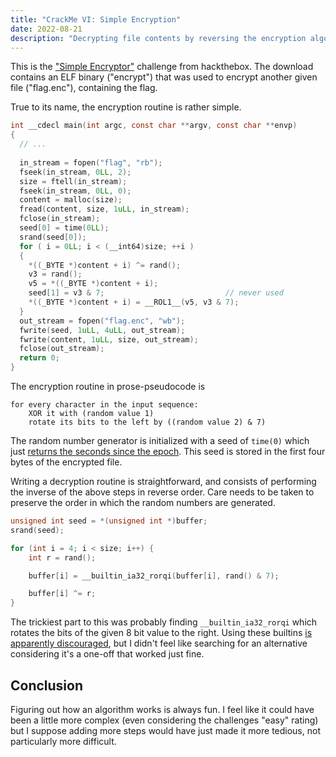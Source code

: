 ```yaml
---
title: "CrackMe VI: Simple Encryption"
date: 2022-08-21
description: "Decrypting file contents by reversing the encryption algorithm."
---
```


This is the ["Simple Encryptor"](https://app.hackthebox.com/challenges/366) challenge from hackthebox. The download contains an ELF binary ("encrypt") that was used to encrypt another given file ("flag.enc"), containing the flag.

True to its name, the encryption routine is rather simple.

```C
int __cdecl main(int argc, const char **argv, const char **envp)
{
  // ...
  
  in_stream = fopen("flag", "rb");
  fseek(in_stream, 0LL, 2);
  size = ftell(in_stream);
  fseek(in_stream, 0LL, 0);
  content = malloc(size);
  fread(content, size, 1uLL, in_stream);
  fclose(in_stream);
  seed[0] = time(0LL);
  srand(seed[0]);
  for ( i = 0LL; i < (__int64)size; ++i )
  {
    *((_BYTE *)content + i) ^= rand();
    v3 = rand();
    v5 = *((_BYTE *)content + i);
    seed[1] = v3 & 7;                           // never used
    *((_BYTE *)content + i) = __ROL1__(v5, v3 & 7);
  }
  out_stream = fopen("flag.enc", "wb");
  fwrite(seed, 1uLL, 4uLL, out_stream);
  fwrite(content, 1uLL, size, out_stream);
  fclose(out_stream);
  return 0;
}
```

The encryption routine in prose-pseudocode is

```
for every character in the input sequence:
    XOR it with (random value 1)
    rotate its bits to the left by ((random value 2) & 7)
```

The random number generator is initialized with a seed of `time(0)` which just [returns the seconds since the epoch](https://man7.org/linux/man-pages/man2/time.2.html). This seed is stored in the first four bytes of the encrypted file.

Writing a decryption routine is straightforward, and consists of performing the inverse of the above steps in reverse order. Care needs to be taken to preserve the order in which the random numbers are generated.

```C
unsigned int seed = *(unsigned int *)buffer;
srand(seed);

for (int i = 4; i < size; i++) {
    int r = rand();

    buffer[i] = __builtin_ia32_rorqi(buffer[i], rand() & 7);

    buffer[i] ^= r;
}
```

The trickiest part to this was probably finding `__builtin_ia32_rorqi` which rotates the bits of the given 8 bit value to the right. Using these builtins [is apparently discouraged](https://gcc.gnu.org/bugzilla//show_bug.cgi?id=92137), but I didn't feel like searching for an alternative considering it's a one-off that worked just fine.

## Conclusion

Figuring out how an algorithm works is always fun. I feel like it could have been a little more complex (even considering the challenges "easy" rating) but I suppose adding more steps would have just made it more tedious, not particularly more difficult.

